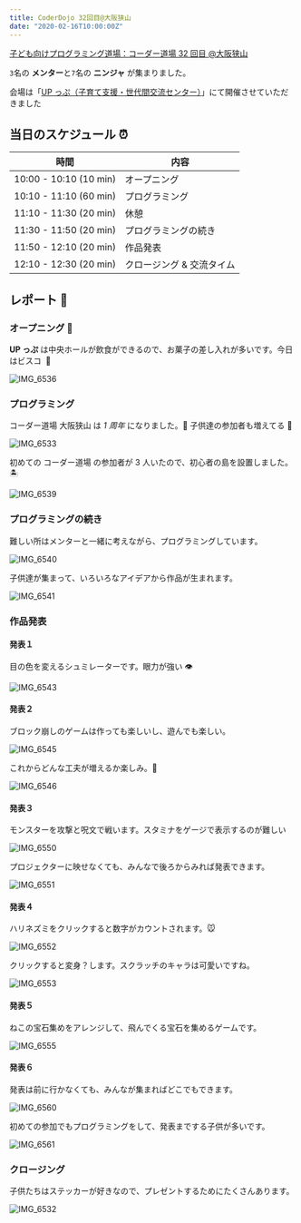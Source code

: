 ```yaml
---
title: CoderDojo 32回目@大阪狭山
date: "2020-02-16T10:00:00Z"
---
```


[子ども向けプログラミング道場：コーダー道場 32 回目 @大阪狭山](https://coderdojo-hommachi.doorkeeper.jp/events/99534)

`3`名の **メンター**と`7`名の **ニンジャ** が集まりました。

会場は「[UP っぷ（子育て支援・世代間交流センター）](http://www.city.osakasayama.osaka.jp/kosodate_kyoiku/kosodate/upp_kosodatesiensedaikankouryuusenta1/index.html)」にて開催させていただきました

## 当日のスケジュール ⏰

| 時間                   | 内容                      |
| ---------------------- | ------------------------- |
| 10:00 - 10:10 (10 min) | オープニング              |
| 10:10 - 11:10 (60 min) | プログラミング            |
| 11:10 - 11:30 (20 min) | 休憩                      |
| 11:30 - 11:50 (20 min) | プログラミングの続き      |
| 11:50 - 12:10 (20 min) | 作品発表                  |
| 12:10 - 12:30 (20 min) | クロージング & 交流タイム |

## レポート 📝

### オープニング 🎉

**UP っぷ** は中央ホールが飲食ができるので、お菓子の差し入れが多いです。今日はビスコ  🍪

![IMG_6536](./IMG_6536.jpg)

### プログラミング

コーダー道場 大阪狭山 は _1 周年_ になりました。🎂 子供達の参加者も増えてる 🎊

![IMG_6533](./IMG_6533.jpg)

初めての コーダー道場 の参加者が 3 人いたので、初心者の島を設置しました。🏝

![IMG_6539](./IMG_6539.jpg)

### プログラミングの続き

難しい所はメンターと一緒に考えながら、プログラミングしています。

![IMG_6540](./IMG_6540.jpg)

子供達が集まって、いろいろなアイデアから作品が生まれます。

![IMG_6541](./IMG_6541.jpg)

### 作品発表

#### 発表１

目の色を変えるシュミレーターです。眼力が強い 👁‍

![IMG_6543](./IMG_6543.jpg)

#### 発表２

ブロック崩しのゲームは作っても楽しいし、遊んでも楽しい。

![IMG_6545](./IMG_6545.jpg)

これからどんな工夫が増えるか楽しみ。🏏

![IMG_6546](./IMG_6546.jpg)

#### 発表３

モンスターを攻撃と呪文で戦います。スタミナをゲージで表示するのが難しい

![IMG_6550](./IMG_6550.jpg)

プロジェクターに映せなくても、みんなで後ろからみれば発表できます。

![IMG_6551](./IMG_6551.jpg)

#### 発表４

ハリネズミをクリックすると数字がカウントされます。🐭

![IMG_6552](./IMG_6552.jpg)

クリックすると変身？します。スクラッチのキャラは可愛いですね。

![IMG_6553](./IMG_6553.jpg)

#### 発表５

ねこの宝石集めをアレンジして、飛んでくる宝石を集めるゲームです。

![IMG_6555](./IMG_6555.jpg)

#### 発表６

発表は前に行かなくても、みんなが集まればどこでもできます。

![IMG_6560](./IMG_6560.jpg)

初めての参加でもプログラミングをして、発表までする子供が多いです。

![IMG_6561](./IMG_6561.jpg)

### クロージング

子供たちはステッカーが好きなので、プレゼントするためにたくさんあります。

![IMG_6532](./IMG_6532.jpg)
